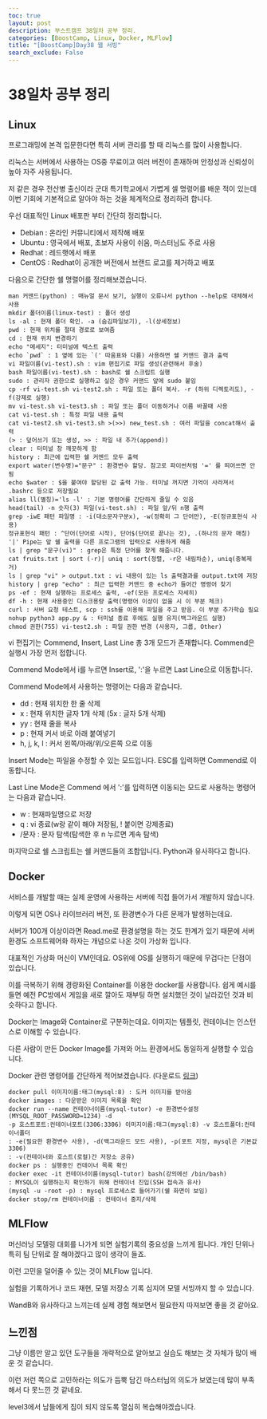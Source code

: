 ```yaml
---
toc: true
layout: post
description: 부스트캠프 38일차 공부 정리.
categories: [BoostCamp, Linux, Docker, MLFlow]
title: "[BoostCamp]Day38 웹 서빙"
search_exclude: False
---
```

# 38일차 공부 정리

## Linux

프로그래밍에 본격 입문한다면 특히 서버 관리를 할 때 리눅스를 많이 사용합니다.

리눅스는 서버에서 사용하는 OS중 무료이고 여러 버전이 존재하며 안정성과 신뢰성이 높아 자주 사용됩니다.

저 같은 경우 전산병 출신이라 군대 특기학교에서 가볍게 셀 명령어를 배운 적이 있는데 이번 기회에 기본적으로 알아야 하는 것을 체계적으로 정리하려 합니다.

우선 대표적인 Linux 배포판 부터 간단히 정리합니다.

- Debian : 온라인 커뮤니티에서 제작해 배포
- Ubuntu : 영국에서 배포, 초보자 사용이 쉬움, 마스터님도 주로 사용
- Redhat : 레드햇에서 배포
- CentOS : Redhat이 공개한 버전에서 브랜드 로고를 제거하고 배포

다음으로 간단한 쉘 명렬어를 정리해보겠습니다.

~~~bush
man 커맨드(python) : 매뉴얼 문서 보기, 실행이 오류나서 python --help로 대체해서 사용
mkdir 폴더이름(linux-test) : 폴더 생성
ls -al : 현재 폴더 확인. -a (숨김파일보기), -l(상세정보)
pwd : 현재 위치를 절대 경로로 보여줌
cd : 현재 위치 변경하기
echo "메세지": 터미널에 텍스트 출력
echo `pwd` : 1 옆에 있는 `(' 따움표와 다름) 사용하면 쉘 커맨드 결과 출력
vi 파일이름(vi-test).sh : vim 편집기로 파일 생성(관련해서 후술)
bash 파일이름(vi-test).sh : bash로 쉘 스크립트 실행
sudo : 관리자 권한으로 실행하고 싶은 경우 커맨드 앞에 sudo 붙임
cp -rf vi-test.sh vi-test2.sh : 파일 또는 폴더 복사. -r (하위 디렉토리도), -f(강제로 실행)
mv vi-test.sh vi-test3.sh : 파일 또는 폴더 이동하거나 이름 바꿀때 사용
cat vi-test.sh : 특정 파일 내용 출력
cat vi-test2.sh vi-test3.sh >(>>) new_test.sh : 여러 파일을 concat해서 출력
(> : 덮어쓰기 또는 생성, >> : 파일 내 추가(append))
clear : 터미널 창 깨끗하게 함
history : 최근에 입력한 쉘 커멘드 모두 출력
export water(변수명)="문구" : 환경변수 할당. 참고로 파이썬처럼 '=' 를 띄어쓰면 안됨
echo $water : $을 붙여야 할당된 값 출력 가능. 터미널 꺼지면 기억이 사라져서 .bashrc 등으로 저장필요
alias ll(별칭)='ls -l' : 기본 명령어를 간단하게 줄일 수 있음
head(tail) -n 숫자(3) 파일(vi-test.sh) : 파일 앞/뒤 n행 출력
grep -iwE 패턴 파일명 : -i(대소문자구분x), -w(정확히 그 단어만), -E(정규표현식 사용)
정규표현식 패턴 : ^단어(단어로 시작), 단어$(단어로 끝나는 것), .(하나의 문자 매칭)
'|' Pipe는 앞 쉘 출력을 다른 프로그램의 입력으로 사용하게 해줌
ls | grep "문구(vi)" : grep은 특정 단어를 찾게 해줍니다.
cat fruits.txt | sort (-r)| uniq : sort(정렬, -r은 내림차순), uniq(중복제거)
ls | grep "vi" > output.txt : vi 내용이 있는 ls 출력결과를 output.txt에 저장
history | grep "echo" : 최근 입력한 커맨드 중 echo가 들어간 명령어 찾기
ps -ef : 현재 실행하는 프로세스 출력, -ef(모든 프로세스 자세히)
df -h : 현재 사용중인 디스크용량 출력(명령어 이상이 없을 시 이 부분 체크) 
curl : 서버 요청 테스트, scp : ssh를 이용해 파일을 주고 받음. 이 부분 추가학습 필요
nohup python3 app.py & : 터미널 종료 후에도 실행 유지(백그라운드 실행)
chmod 권한(755) vi-test2.sh : 파일 권한 변경 (사용자, 그룹, Other)
~~~

vi 편집기는 Commend, Insert, Last Line 총 3개 모드가 존재합니다. Commend은 실행시 가장 먼저 접합니다.

Commend Mode에서 i를 누르면 Insert로, ':'을 누르면 Last Line으로 이동합니다.

Commend Mode에서 사용하는 명령어는 다음과 같습니다.

- dd : 현재 위치한 한 줄 삭제
- x : 현재 위치한 글자 1개 삭제 (5x : 글자 5개 삭제)
- yy : 현재 줄을 복사
- p : 현재 커서 바로 아래 붙여넣기
- h, j, k, l : 커서 왼쪽/아래/위/오른쪽 으로 이동

Insert Mode는 파일을 수정할 수 있는 모드입니다. ESC를 입력하면 Commend로 이동합니다.

Last Line Mode은 Commend 에서 ':'를 입력하면 이동되는 모드로 사용하는 명령어는 다음과 같습니다.

- w : 현재파일명으로 저장
- q : vi 종료(w랑 같이 해야 저장됨, ! 붙이면 강제종료)
- /문자 : 문자 탐색(탐색한 후 n 누르면 계속 탐색)

마지막으로 쉘 스크립트는 쉘 커맨드들의 조합입니다. Python과 유사하다고 합니다.

## Docker

서비스를 개발할 때는 실제 운영에 사용하는 서버에 직접 들어가서 개발하지 않습니다.

이렇게 되면 OS나 라이브러리 버전, 또 환경변수가 다른 문제가 발생하는데요.

서버가 100개 이상이라면 Read.me로 환경설명을 하는 것도 한계가 있기 때문에 서버 환경도 소프트웨어화 하자는 개념으로 나온 것이 가상화 입니다.

대표적인 가상화 머신이 VM인데요. OS위에 OS를 실행하기 때문에 무겁다는 단점이 있습니다.

이를 극복하기 위해 경량화된 Container를 이용한 docker를 사용합니다. 쉽게 예시를 들면 예전 PC방에서 게임을 새로 깔아도 재부팅 하면 설치했던 것이 날라갔던 것과 비슷하다고 합니다.

Docker는 Image와 Container로 구분하는데요. 이미지는 템플릿, 컨테이너는 인스턴스로 이해할 수 있습니다.

다른 사람이 만든 Docker Image를 가져와 어느 환경에서도 동일하게 실행할 수 있습니다.

Docker 관련 명령어를 간단하게 적어보겠습니다. (다운로드 [링크](https://www.docker.com/get-started))

~~~
docker pull 이미지이름:태그(mysql:8) : 도커 이미지를 받아옴
docker images : 다운받은 이미지 목록을 확인
docker run --name 컨테이너이름(mysql-tutor) -e 환경변수설정(MYSQL_ROOT_PASSWORD=1234) -d 
-p 호스트포트:컨테이너포트(3306:3306) 이미지이름:태그(mysql:8) -v 호스트폴더:컨테이너폴더
: -e(필요한 환경변수 사용), -d(백그라운드 모드 사용), -p(포트 지정, mysql은 기본값 3306)
: -v(컨테이너와 호스트(로컬)간 저장소 공유)
docker ps : 실행중인 컨데이너 목록 확인
docker exec -it 컨테이너이름(mysql-tutor) bash(강의에선 /bin/bash)
: MYSQL이 실행하는지 확인하기 위해 컨테이너 진입(SSH 접속과 유사)
(mysql -u -root -p) : mysql 프로세스로 들어가기(쉘 화면이 보임)
docker stop/rm 컨테이너이름 : 컨테이너 중지/삭제
~~~

## MLFlow

머신러닝 모델링 대회를 나가게 되면 실험기록의 중요성을 느끼게 됩니다. 개인 단위나 특히 팀 단위로 잘 해야겠다고 많이 생각이 들죠.

이런 고민을 덜어줄 수 있는 것이 MLFlow 입니다.

실험을 기록하거나 코드 재현, 모델 저장소 기록 심지어 모델 서빙까지 할 수 있습니다.

WandB와 유사하다고 느끼는데 실제 경험 해보면서 필요한지 따져보면 좋을 것 같아요.

## 느낀점

그냥 이름만 알고 있던 도구들을 개략적으로 알아보고 실습도 해보는 것 자체가 많이 배운 것 같습니다.

이런 저런 쪽으로 고민하라는 의도가 듬뿍 담긴 마스터님의 의도가 보였는데 많이 부족해서 다 못느낀 것 같네요.

level3에서 남들에게 짐이 되지 않도록 열심히 복습해야겠습니다.